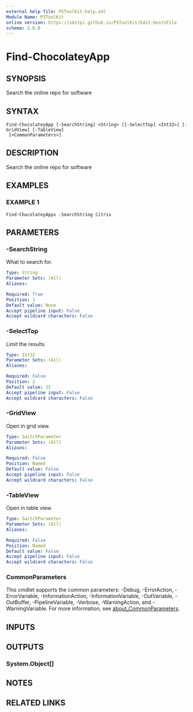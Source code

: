 ```yaml
---
external help file: PSToolKit-help.xml
Module Name: PSToolKit
online version: https://smitpi.github.io/PSToolKit/Edit-HostsFile
schema: 2.0.0
---
```


# Find-ChocolateyApp

## SYNOPSIS
Search the online repo for software

## SYNTAX

```
Find-ChocolateyApp [-SearchString] <String> [[-SelectTop] <Int32>] [-GridView] [-TableView]
 [<CommonParameters>]
```

## DESCRIPTION
Search the online repo for software

## EXAMPLES

### EXAMPLE 1
```
Find-ChocolateyApps -SearchString Citrix
```

## PARAMETERS

### -SearchString
What to search for.

```yaml
Type: String
Parameter Sets: (All)
Aliases:

Required: True
Position: 1
Default value: None
Accept pipeline input: False
Accept wildcard characters: False
```

### -SelectTop
Limit the results

```yaml
Type: Int32
Parameter Sets: (All)
Aliases:

Required: False
Position: 2
Default value: 25
Accept pipeline input: False
Accept wildcard characters: False
```

### -GridView
Open in grid view.

```yaml
Type: SwitchParameter
Parameter Sets: (All)
Aliases:

Required: False
Position: Named
Default value: False
Accept pipeline input: False
Accept wildcard characters: False
```

### -TableView
Open in table view.

```yaml
Type: SwitchParameter
Parameter Sets: (All)
Aliases:

Required: False
Position: Named
Default value: False
Accept pipeline input: False
Accept wildcard characters: False
```

### CommonParameters
This cmdlet supports the common parameters: -Debug, -ErrorAction, -ErrorVariable, -InformationAction, -InformationVariable, -OutVariable, -OutBuffer, -PipelineVariable, -Verbose, -WarningAction, and -WarningVariable. For more information, see [about_CommonParameters](http://go.microsoft.com/fwlink/?LinkID=113216).

## INPUTS

## OUTPUTS

### System.Object[]
## NOTES

## RELATED LINKS
